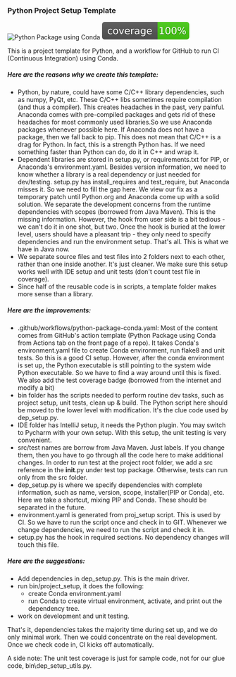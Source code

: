 ### Python Project Setup Template

![Python Package using Conda](https://github.com/psilons/pypigeonhole-simple-utils/workflows/Python%20Package%20using%20Conda/badge.svg)
![Test Coverage](coverage.svg)

This is a project template for Python, and a workflow for GitHub to run 
CI (Continuous Integration) using Conda.

##### Here are the reasons why we create this template:

- Python, by nature, could have some C/C++ library dependencies, such as numpy, 
  PyQt, etc. These C/C++ libs sometimes require compilation (and thus a 
  compiler). This creates headaches in the past, very painful. Anaconda comes
  with pre-compiled packages and gets rid of these headaches for most commonly
  used libraries.So we use Anaconda packages whenever possible here. If 
  Anaconda does not have a package, then we fall back to pip. This does not 
  mean that C/C++ is a drag for Python. In fact, this is a strength Python has. 
  If we need something faster than Python can do, do it in C++ and wrap it.
- Dependent libraries are stored in setup.py, or requirements.txt for PIP, or 
  Anaconda's environment.yaml. Besides version information, we need to know
  whether a library is a real dependency or just needed for dev/testing. 
  setup.py has install_requires and test_require, but Anaconda misses it. So
  we need to fill the gap here. We view our fix as a temporary patch until
  Python.org and Anaconda come up with a solid solution. We separate the 
  development concerns from the runtime dependencies with scopes (borrowed
  from Java Maven). This is the missing information. However, the hook from 
  user side is a bit tedious - we can't do it in one shot, but two. Once the 
  hook is buried at the lower level, users should have a pleasant trip - they 
  only need to specify dependencies and run the environment setup. That's all.
  This is what we have in Java now.
- We separate source files and test files into 2 folders next to each other,
  rather than one inside another. It's just cleaner. We make sure this setup
  works well with IDE setup and unit tests (don't count test file in coverage).
- Since half of the reusable code is in scripts, a template folder makes more
  sense than a library.
  
##### Here are the improvements:

- .github/workflows/python-package-conda.yaml: Most of the content comes from
  GitHub's action template (Python Package using Conda from Actions tab on the
  front page of a repo). It takes Conda's environment.yaml file to create Conda
  environment, run flake8 and unit tests. So this is a good CI setup. However,
  after the conda environment is set up, the Python executable is still pointing
  to the system wide Python executable. So we have to find a way around until 
  this is fixed. We also add the test coverage badge (borrowed from the 
  internet and modify a bit)
- bin folder has the scripts needed to perform routine dev tasks, such as
  project setup, unit tests, clean up & build. The Python script here should be
  moved to the lower level with modification. It's the clue code used by 
  dep_setup.py.
- IDE folder has IntelliJ setup, it needs the Python plugin. You may switch
  to Pycharm with your own setup. With this setup, the unit testing is very
  convenient.
- src/test names are borrow from Java Maven. Just labels. If you change them,
  then you have to go through all the code here to make additional changes.
  In order to run test at the project root folder, we add a src reference in
  the __init__.py under test top package. Otherwise, tests can run only from
  the src folder.
- dep_setup.py is where we specify dependencies with complete information, such
  as name, version, scope, installer(PIP or Conda), etc. Here we take a 
  shortcut, mixing PIP and Conda. These should be separated in the future.
- environment.yaml is generated from proj_setup script. This is used by CI. So
  we have to run the script once and check in to GIT. Whenever we change 
  dependencies, we need to run the script and check it in.
- setup.py has the hook in required sections. No dependency changes will touch
  this file.
  
##### Here are the suggestions:
- Add dependencies in dep_setup.py. This is the main driver.
- run bin/project_setup, it does the following:
    - create Conda environment.yaml
    - run Conda to create virtual environment, activate, and print out the
      dependency tree.
- work on development and unit testing. 

That's it, dependencies takes the majority time during set up, and we do only 
minimal work. Then we could concentrate on the real development.
Once we check code in, CI kicks off automatically.

A side note: The unit test coverage is just for sample code, not for our glue
code, bin\dep_setup_utils.py.
